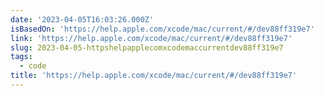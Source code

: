 ```yaml
---
date: '2023-04-05T16:03:26.000Z'
isBasedOn: 'https://help.apple.com/xcode/mac/current/#/dev88ff319e7'
link: 'https://help.apple.com/xcode/mac/current/#/dev88ff319e7'
slug: 2023-04-05-httpshelpapplecomxcodemaccurrentdev88ff319e7
tags:
  - code
title: 'https://help.apple.com/xcode/mac/current/#/dev88ff319e7'
---
```


